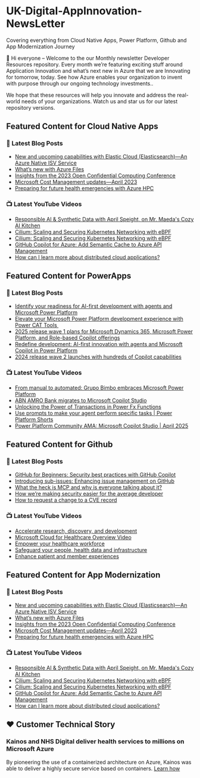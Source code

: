 # UK-Digital-AppInnovation-NewsLetter

Covering everything from Cloud Native Apps, Power Platform, Github and App Modernization Journey

👋 Hi everyone – Welcome to the our Monthly newsletter Developer Resources repository. Every month we’re featuring exciting stuff around Application Innovation and what’s next new in Azure that we are Innovating for tomorrow, today. See how Azure enables your organization to invent with purpose through our ongoing technology investments..


We hope that these resources will help you innovate and address the real-world needs of your organizations. Watch us and star us for our latest repository versions.

## Featured Content for Cloud Native Apps


### 📝 Latest Blog Posts

    
<!-- BLOGCNA:START -->
- [New and upcoming capabilities with Elastic Cloud (Elasticsearch)—An Azure Native ISV Service](https://azure.microsoft.com/blog/new-and-upcoming-capabilities-with-elastic-cloud-elasticsearch-an-azure-native-isv-service/)
- [What’s new with Azure Files](https://azure.microsoft.com/blog/what-s-new-with-azure-files/)
- [Insights from the 2023 Open Confidential Computing Conference](https://azure.microsoft.com/blog/insights-from-the-2023-open-confidential-computing-conference/)
- [Microsoft Cost Management updates—April 2023](https://azure.microsoft.com/blog/microsoft-cost-management-updates-april-2023/)
- [Preparing for future health emergencies with Azure HPC ](https://azure.microsoft.com/blog/preparing-for-future-health-emergencies-with-azure-hpc/)
<!-- BLOGCNA:END -->

### 📺 Latest YouTube Videos

 
<!-- YOUTUBECNA:START -->
- [Responsible AI &amp; Synthetic Data with April Speight, on Mr. Maeda&#39;s Cozy AI Kitchen](https://www.youtube.com/watch?v=Bd7g3Uasdn0)
- [Cilium: Scaling and Securing Kubernetes Networking with eBPF](https://www.youtube.com/watch?v=hIX_A7LqUJE)
- [Cilium: Scaling and Securing Kubernetes Networking with eBPF](https://www.youtube.com/watch?v=4jxduD0BcGA)
- [GitHub Copilot for Azure: Add Semantic Cache to Azure API Management](https://www.youtube.com/watch?v=zZCHHdCECGU)
- [How can I learn more about distributed cloud applications?](https://www.youtube.com/watch?v=ESw8I3yjkEs)
<!-- YOUTUBECNA:END -->

##  Featured Content for PowerApps
### 📝 Latest Blog Posts
<!-- BLOGPOWER:START -->
- [Identify your readiness for AI-first development with agents and Microsoft Power Platform](https://www.microsoft.com/en-us/power-platform/blog/2025/04/14/identify-your-readiness-for-ai-first-development-with-agents-and-microsoft-power-platform/)
- [Elevate your Microsoft Power Platform development experience with Power CAT Tools ](https://www.microsoft.com/en-us/power-platform/blog/2025/03/04/elevate-your-microsoft-power-platform-development-experience-with-power-cat-tools/)
- [2025 release wave 1 plans for Microsoft Dynamics 365, Microsoft Power Platform, and Role-based Copilot offerings](https://www.microsoft.com/en-us/dynamics-365/blog/business-leader/2025/01/23/2025-release-wave-1-plans-for-microsoft-dynamics-365-microsoft-power-platform-and-role-based-copilot-offerings/)
- [Redefine development: AI-first innovation with agents and Microsoft Copilot in Power Platform](https://www.microsoft.com/en-us/power-platform/blog/2024/11/19/redefine-development-ai-first-innovation-with-agents-and-microsoft-copilot-in-power-platform/)
- [2024 release wave 2 launches with hundreds of Copilot capabilities](https://www.microsoft.com/en-us/dynamics-365/blog/business-leader/2024/10/29/2024-release-wave-2-launches-with-hundreds-of-copilot-capabilities/)
<!-- BLOGPOWER:END -->
 ### 📺 Latest YouTube Videos
    
<!-- YOUTUBEPOWER:START -->
- [From manual to automated: Grupo Bimbo embraces Microsoft Power Platform](https://www.youtube.com/watch?v=118HvUBDDqc)
- [ABN AMRO Bank migrates to Microsoft Copilot Studio](https://www.youtube.com/watch?v=BszqCjg9f6U)
- [Unlocking the Power of Transactions in Power Fx Functions](https://www.youtube.com/watch?v=m6GbQDZ4pas)
- [Use prompts to make your agent perform specific tasks | Power Platform Shorts](https://www.youtube.com/watch?v=oUeEkZNrcxo)
- [Power Platform Community AMA: Microsoft Copilot Studio | April 2025](https://www.youtube.com/watch?v=-8y-4nDefDc)
<!-- YOUTUBEPOWER:END -->

##  Featured Content for Github
### 📝 Latest Blog Posts
<!-- BLOGGITHUB:START -->
- [GitHub for Beginners: Security best practices with GitHub Copilot](https://github.blog/ai-and-ml/github-copilot/github-for-beginners-security-best-practices-with-github-copilot/)
- [Introducing sub-issues: Enhancing issue management on GitHub](https://github.blog/engineering/architecture-optimization/introducing-sub-issues-enhancing-issue-management-on-github/)
- [What the heck is MCP and why is everyone talking about it?](https://github.blog/ai-and-ml/llms/what-the-heck-is-mcp-and-why-is-everyone-talking-about-it/)
- [How we’re making security easier for the average developer](https://github.blog/security/application-security/how-were-making-security-easier-for-the-average-developer/)
- [How to request a change to a CVE record](https://github.blog/security/vulnerability-research/how-to-request-a-change-to-a-cve-record/)
<!-- BLOGGITHUB:END -->
### 📺 Latest YouTube Videos
<!-- YOUTUBEGITHUB:START -->
- [Accelerate research, discovery, and development](https://www.youtube.com/watch?v=v_vxP1ckAIk)
- [Microsoft Cloud for Healthcare Overview Video](https://www.youtube.com/watch?v=ju7-s7Sb8Yg)
- [Empower your healthcare workforce](https://www.youtube.com/watch?v=WLwRRsCrBXs)
- [Safeguard your people, health data and infrastructure](https://www.youtube.com/watch?v=NmTv5iWY8mE)
- [Enhance patient and member experiences](https://www.youtube.com/watch?v=ZJm0UcSEwxU)
<!-- YOUTUBEGITHUB:END -->
##  Featured Content for App Modernization
### 📝 Latest Blog Posts
<!-- BLOGAPPMOD:START -->
- [New and upcoming capabilities with Elastic Cloud (Elasticsearch)—An Azure Native ISV Service](https://azure.microsoft.com/blog/new-and-upcoming-capabilities-with-elastic-cloud-elasticsearch-an-azure-native-isv-service/)
- [What’s new with Azure Files](https://azure.microsoft.com/blog/what-s-new-with-azure-files/)
- [Insights from the 2023 Open Confidential Computing Conference](https://azure.microsoft.com/blog/insights-from-the-2023-open-confidential-computing-conference/)
- [Microsoft Cost Management updates—April 2023](https://azure.microsoft.com/blog/microsoft-cost-management-updates-april-2023/)
- [Preparing for future health emergencies with Azure HPC ](https://azure.microsoft.com/blog/preparing-for-future-health-emergencies-with-azure-hpc/)
<!-- BLOGAPPMOD:END -->
### 📺 Latest YouTube Videos
<!-- YOUTUBEAPPMOD:START -->
- [Responsible AI &amp; Synthetic Data with April Speight, on Mr. Maeda&#39;s Cozy AI Kitchen](https://www.youtube.com/watch?v=Bd7g3Uasdn0)
- [Cilium: Scaling and Securing Kubernetes Networking with eBPF](https://www.youtube.com/watch?v=hIX_A7LqUJE)
- [Cilium: Scaling and Securing Kubernetes Networking with eBPF](https://www.youtube.com/watch?v=4jxduD0BcGA)
- [GitHub Copilot for Azure: Add Semantic Cache to Azure API Management](https://www.youtube.com/watch?v=zZCHHdCECGU)
- [How can I learn more about distributed cloud applications?](https://www.youtube.com/watch?v=ESw8I3yjkEs)
<!-- YOUTUBEAPPMOD:END -->


## ♥️ Customer Technical Story 

### Kainos and NHS Digital deliver health services to millions on Microsoft Azure

By pioneering the use of a containerized architecture on Azure, Kainos was able to deliver a highly secure service based on containers. [Learn how](https://customers.microsoft.com/en-us/story/1368348549535774520-kainos-and-nhs-digital-deliver-health-services-to-millions-on-microsoft-azure)

